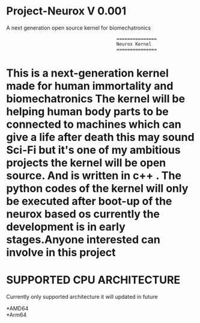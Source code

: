 # Project-Neurox V 0.001
A next  generation  open source kernel for biomechatronics

                                             ===============
                                             Neurox Kernel
                                             ===============
                                             
This is a next-generation kernel made for human immortality and  biomechatronics The  kernel will be  helping  human body parts to be connected to machines which can give a life after death this may sound Sci-Fi but it's one of my ambitious projects the kernel will be open source. And is written in c++ . The python codes of the kernel will only be executed after boot-up of the neurox based os currently the development is in early stages.Anyone interested can involve in this project 
====================================================================================================================================================================
SUPPORTED CPU  ARCHITECTURE                                  
===========================
Currently only supported architecture it will updated in future

 *AMD64                        
 *Arm64                       
                      
 
